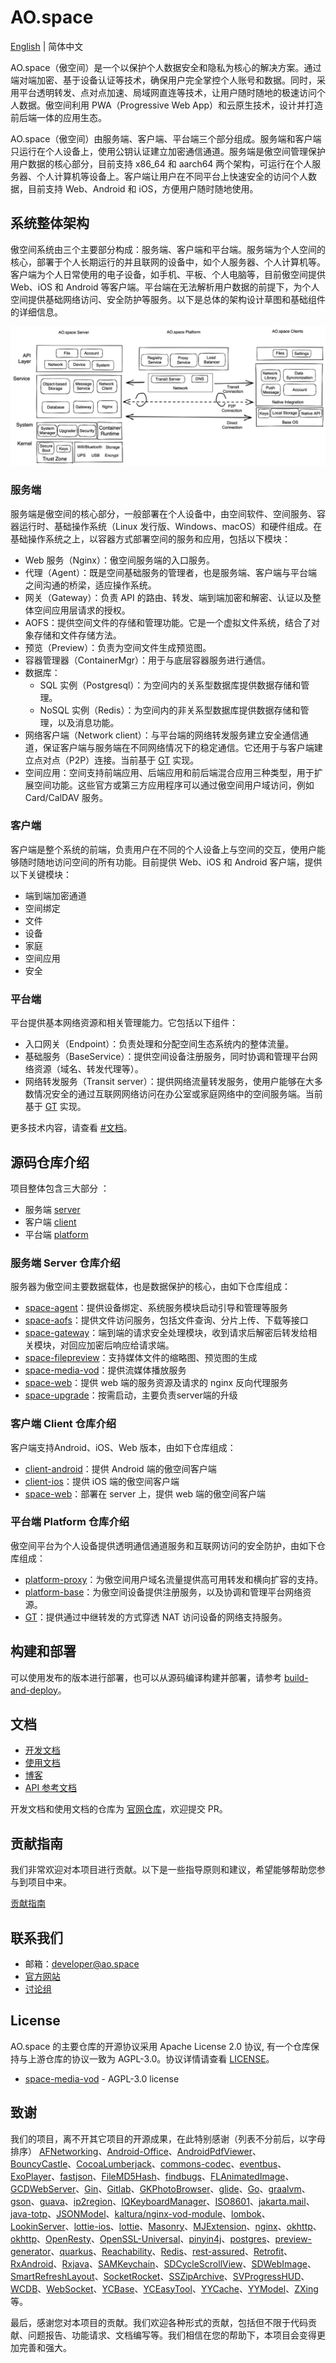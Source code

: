 # AO.space

[English](README.md) | 简体中文

AO.space（傲空间）是一个以保护个人数据安全和隐私为核心的解决方案。通过端对端加密、基于设备认证等技术，确保用户完全掌控个人账号和数据。同时，采用平台透明转发、点对点加速、局域网直连等技术，让用户随时随地的极速访问个人数据。傲空间利用 PWA（Progressive Web App）和云原生技术，设计并打造前后端一体的应用生态。

AO.space（傲空间）由服务端、客户端、平台端三个部分组成。服务端和客户端只运行在个人设备上，使用公钥认证建立加密通信通道。服务端是傲空间管理保护用户数据的核心部分，目前支持 x86_64 和 aarch64 两个架构，可运行在个人服务器、个人计算机等设备上。客户端让用户在不同平台上快速安全的访问个人数据，目前支持 Web、Android 和 iOS，方便用户随时随地使用。

## 系统整体架构

傲空间系统由三个主要部分构成：服务端、客户端和平台端。服务端为个人空间的核心，部署于个人长期运行的并且联网的设备中，如个人服务器、个人计算机等。客户端为个人日常使用的电子设备，如手机、平板、个人电脑等，目前傲空间提供 Web、iOS 和 Android 等客户端。平台端在无法解析用户数据的前提下，为个人空间提供基础网络访问、安全防护等服务。以下是总体的架构设计草图和基础组件的详细信息。

![AO.space-architecture](./assets/architecture.png)

### 服务端

服务端是傲空间的核心部分，一般部署在个人设备中，由空间软件、空间服务、容器运行时、基础操作系统（Linux 发行版、Windows、macOS）和硬件组成。在基础操作系统之上，以容器方式部署空间的服务和应用，包括以下模块：

- Web 服务（Nginx）：傲空间服务端的入口服务。
- 代理（Agent）：既是空间基础服务的管理者，也是服务端、客户端与平台端之间沟通的桥梁，适应操作系统。
- 网关（Gateway）：负责 API 的路由、转发、端到端加密和解密、认证以及整体空间应用层请求的授权。
- AOFS：提供空间文件的存储和管理功能。它是一个虚拟文件系统，结合了对象存储和文件存储方法。
- 预览（Preview）：负责为空间文件生成预览图。
- 容器管理器（ContainerMgr）：用于与底层容器服务进行通信。
- 数据库：
  - SQL 实例（Postgresql）：为空间内的关系型数据库提供数据存储和管理。
  - NoSQL 实例（Redis）：为空间内的非关系型数据库提供数据存储和管理，以及消息功能。
- 网络客户端（Network client）：与平台端的网络转发服务建立安全通信通道，保证客户端与服务端在不同网络情况下的稳定通信。它还用于与客户端建立点对点（P2P）连接。当前基于 [GT](https://github.com/ao-space/gt) 实现。
- 空间应用：空间支持前端应用、后端应用和前后端混合应用三种类型，用于扩展空间功能。这些官方或第三方应用程序可以通过傲空间用户域访问，例如 Card/CalDAV 服务。

### 客户端

客户端是整个系统的前端，负责用户在不同的个人设备上与空间的交互，使用户能够随时随地访问空间的所有功能。目前提供 Web、iOS 和 Android 客户端，提供以下关键模块：

- 端到端加密通道
- 空间绑定
- 文件
- 设备
- 家庭
- 空间应用
- 安全


### 平台端

平台提供基本网络资源和相关管理能力。它包括以下组件：

- 入口网关（Endpoint）：负责处理和分配空间生态系统内的整体流量。
- 基础服务（BaseService）：提供空间设备注册服务，同时协调和管理平台网络资源（域名、转发代理等）。
- 网络转发服务（Transit server）：提供网络流量转发服务，使用户能够在大多数情况安全的通过互联网网络访问在办公室或家庭网络中的空间服务端。当前基于 [GT](https://github.com/ao-space/gt) 实现。

更多技术内容，请查看 [#文档](#文档)。

## 源码仓库介绍

项目整体包含三大部分 ：

- 服务端 [server](./server/)
- 客户端 [client](./client/)
- 平台端 [platform](./platform/)

### 服务端 Server 仓库介绍

服务器为傲空间主要数据载体，也是数据保护的核心，由如下仓库组成：
  
- [space-agent](https://github.com/ao-space/space-agent)：提供设备绑定、系统服务模块启动引导和管理等服务
- [space-aofs](https://github.com/ao-space/space-aofs)：提供文件访问服务，包括文件查询、分片上传、下载等接口
- [space-gateway](https://github.com/ao-space/space-gateway)：端到端的请求安全处理模块，收到请求后解密后转发给相关模块，对回应加密后响应给请求端。
- [space-filepreview](https://github.com/ao-space/space-filepreview)：支持媒体文件的缩略图、预览图的生成
- [space-media-vod](https://github.com/ao-space/space-media-vod)：提供流媒体播放服务
- [space-web](https://github.com/ao-space/space-web)：提供 web 端的服务资源及请求的 nginx 反向代理服务
- [space-upgrade](https://github.com/ao-space/space-upgrade)：按需启动，主要负责server端的升级

### 客户端 Client 仓库介绍

客户端支持Android、iOS、Web 版本，由如下仓库组成：

- [client-android](https://github.com/ao-space/client-android)：提供 Android 端的傲空间客户端
- [client-ios](https://github.com/ao-space/client-ios)：提供 iOS 端的傲空间客户端
- [space-web](https://github.com/ao-space/space-web)：部署在 server 上，提供 web 端的傲空间客户端

### 平台端 Platform 仓库介绍

傲空间平台为个人设备提供透明通信通道服务和互联网访问的安全防护，由如下仓库组成：

- [platform-proxy](https://github.com/ao-space/platform-proxy)：为傲空间用户域名流量提供高可用转发和横向扩容的支持。
- [platform-base](https://github.com/ao-space/platform-base)：为傲空间设备提供注册服务，以及协调和管理平台网络资源。
- [GT](https://github.com/ao-space/gt)：提供通过中继转发的方式穿透 NAT 访问设备的网络支持服务。

## 构建和部署

可以使用发布的版本进行部署，也可以从源码编译构建并部署，请参考 [build-and-deploy](./docs/cn/build-and-deploy.md)。

## 文档

- [开发文档](https://ao.space/docs)
- [使用文档](https://ao.space/support/help)
- [博客](https://ao.space/blog)
- [API 参考文档](https://github.com/ao-space/api-doc)

开发文档和使用文档的仓库为 [官网仓库](https://github.com/ao-space/website)，欢迎提交 PR。

## 贡献指南

我们非常欢迎对本项目进行贡献。以下是一些指导原则和建议，希望能够帮助您参与到项目中来。

[贡献指南](./docs/cn/contribution-guidelines.md)

## 联系我们

- 邮箱：<developer@ao.space>
- [官方网站](https://ao.space)
- [讨论组](https://slack.ao.space)

## License

AO.space 的主要仓库的开源协议采用 Apache License 2.0 协议, 有一个仓库保持与上游仓库的协议一致为 AGPL-3.0。协议详情请查看 [LICENSE](./LICENSE)。

- [space-media-vod](https://github.com/ao-space/space-media-vod) -  AGPL-3.0 license

## 致谢

我们的项目，离不开其它项目的开源成果，在此特别感谢（列表不分前后，以字母排序） [AFNetworking](https://github.com/AFNetworking/AFNetworking)、[Android-Office](https://github.com/zjtone/Android-Office)、[AndroidPdfViewer](https://github.com/barteksc/AndroidPdfViewer)、[BouncyCastle](https://github.com/bcgit/bc-java)、[CocoaLumberjack](https://github.com/CocoaLumberjack/CocoaLumberjack)、[commons-codec](https://commons.apache.org/proper/commons-codec/)、[eventbus](https://github.com/greenrobot/EventBus)、[ExoPlayer](https://github.com/google/ExoPlayer)、[fastjson](https://github.com/alibaba/fastjson)、[FileMD5Hash](https://github.com/JoeKun/FileMD5Hash)、[findbugs](https://findbugs.sourceforge.net/)、[FLAnimatedImage](https://github.com/Flipboard/FLAnimatedImage)、[GCDWebServer](https://github.com/swisspol/GCDWebServer)、[Gin](https://github.com/gin-gonic/gin)、[Gitlab](https://about.gitlab.com/)、[GKPhotoBrowser](https://github.com/QuintGao/GKPhotoBrowser)、[glide](https://github.com/bumptech/glide)、[Go](https://github.com/golang/go)、[graalvm](https://github.com/graalvm)、[gson](https://github.com/google/gson)、[guava](https://github.com/google/guava)、[ip2region](https://github.com/lionsoul2014/ip2region)、[IQKeyboardManager](https://github.com/hackiftekhar/IQKeyboardManager)、[ISO8601](https://github.com/erlsci/iso8601)、[jakarta.mail](https://github.com/jakartaee/mail-api)、[java-totp](https://github.com/samdjstevens/java-totp)、[JSONModel](https://github.com/jsonmodel/jsonmodel)、[kaltura/nginx-vod-module](https://github.com/kaltura/nginx-vod-module)、[lombok](https://github.com/projectlombok/lombok)、[LookinServer](https://github.com/QMUI/LookinServer)、[lottie-ios](https://github.com/airbnb/lottie-ios)、[lottie](https://github.com/airbnb/lottie-android)、[Masonry](https://github.com/SnapKit/Masonry)、[MJExtension](https://github.com/CoderMJLee/MJExtension)、[nginx](http://nginx.org)、[okhttp](https://github.com/square/okhttp)、[okhttp](https://github.com/square/okhttp)、[OpenResty](https://github.com/openresty/)、[OpenSSL-Universal](https://github.com/cute/OpenSSL-Universal)、[pinyin4j](https://github.com/belerweb/pinyin4j)、[postgres](https://github.com/postgres/postgres)、[preview-generator](https://github.com/algoo/preview-generator)、[quarkus](https://github.com/quarkusio/quarkus)、[Reachability](https://github.com/tonymillion/Reachability)、[Redis](https://redis.io/)、[rest-assured](https://github.com/rest-assured/rest-assured)、[Retrofit](https://github.com/square/retrofit)、[RxAndroid](https://github.com/ReactiveX/RxAndroid)、[Rxjava](https://github.com/ReactiveX/RxJava)、[SAMKeychain](https://github.com/soffes/SAMKeychain)、[SDCycleScrollView](https://github.com/gsdios/SDCycleScrollView)、[SDWebImage](https://github.com/SDWebImage/SDWebImage)、[SmartRefreshLayout](https://github.com/scwang90/SmartRefreshLayout)、[SocketRocket](https://github.com/facebookincubator/SocketRocket)、[SSZipArchive](https://github.com/wuhaiwei/SSZipArchive)、[SVProgressHUD](https://github.com/SVProgressHUD/SVProgressHUD)、[WCDB](https://github.com/Tencent/wcdb)、[WebSocket](https://github.com/TooTallNate/Java-WebSocket)、[YCBase](https://github.com/ungacy/YCBase)、[YCEasyTool](https://github.com/ungacy/YCEasyTool)、[YYCache](https://github.com/ibireme/YYCache)、[YYModel](https://github.com/ibireme/YYModel)、[ZXing](https://github.com/zxing/zxing) 等。

最后，感谢您对本项目的贡献。我们欢迎各种形式的贡献，包括但不限于代码贡献、问题报告、功能请求、文档编写等。我们相信在您的帮助下，本项目会变得更加完善和强大。
